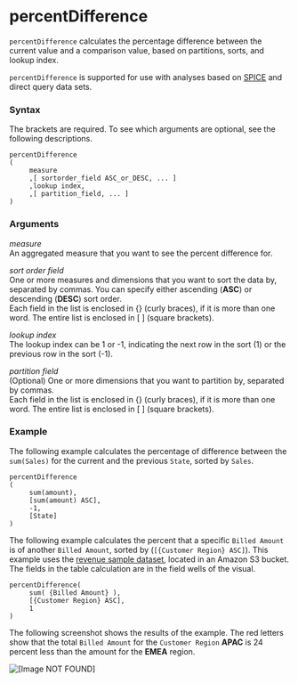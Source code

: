 # percentDifference<a name="percentDifference-function"></a>

`percentDifference` calculates the percentage difference between the current value and a comparison value, based on partitions, sorts, and lookup index\. 

`percentDifference` is supported for use with analyses based on [SPICE](welcome.md#spice) and direct query data sets\.

### Syntax<a name="percentDifference-function-syntax"></a>

The brackets are required\. To see which arguments are optional, see the following descriptions\.

```
percentDifference
(
     measure 
     ,[ sortorder_field ASC_or_DESC, ... ]  
     ,lookup index,
     ,[ partition_field, ... ] 
)
```

### Arguments<a name="percentDifference-function-arguments"></a>

 *measure*   
An aggregated measure that you want to see the percent difference for\. 

 *sort order field*   
One or more measures and dimensions that you want to sort the data by, separated by commas\. You can specify either ascending \(**ASC**\) or descending \(**DESC**\) sort order\.   
Each field in the list is enclosed in \{\} \(curly braces\), if it is more than one word\. The entire list is enclosed in \[ \] \(square brackets\)\.

 *lookup index*   
The lookup index can be 1 or \-1, indicating the next row in the sort \(1\) or the previous row in the sort \(\-1\)\. 

 *partition field*   
\(Optional\) One or more dimensions that you want to partition by, separated by commas\.   
Each field in the list is enclosed in \{\} \(curly braces\), if it is more than one word\. The entire list is enclosed in \[ \] \(square brackets\)\.

### Example<a name="percentDifference-function-example"></a>

The following example calculates the percentage of difference between the `sum(Sales)` for the current and the previous `State`, sorted by `Sales`\.

```
percentDifference
(
     sum(amount), 
     [sum(amount) ASC],
     -1, 
     [State]
)
```

The following example calculates the percent that a specific `Billed Amount` is of another `Billed Amount`, sorted by \(`[{Customer Region} ASC]`\)\. This example uses the [revenue sample dataset](https://quicksightsampledata.s3.amazonaws.com/RevenueData_QuickSightSample.csv), located in an Amazon S3 bucket\. The fields in the table calculation are in the field wells of the visual\.

```
percentDifference(
     sum( {Billed Amount} ), 
     [{Customer Region} ASC],
     1
)
```

The following screenshot shows the results of the example\. The red letters show that the total `Billed Amount` for the `Customer Region` **APAC** is 24 percent less than the amount for the **EMEA** region\.

![\[Image NOT FOUND\]](http://docs.aws.amazon.com/quicksight/latest/user/images/percentDifference.png)